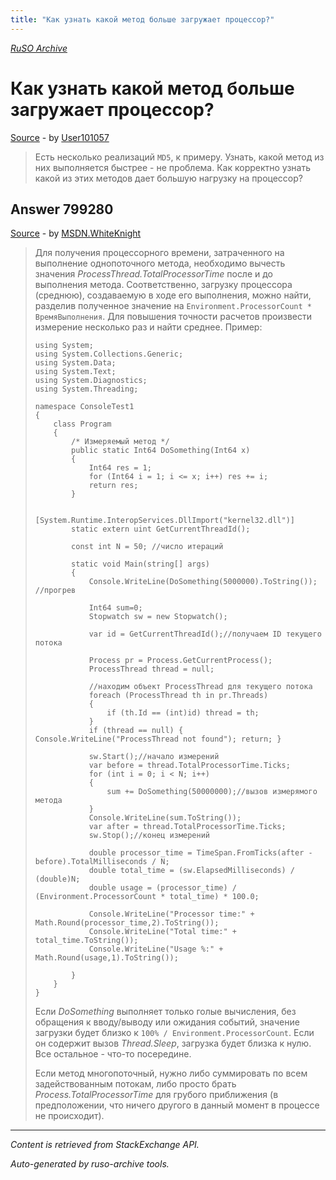 ```yaml
---
title: "Как узнать какой метод больше загружает процессор?"
---
```

<p><i><a href="https://github.com/MSDN-WhiteKnight/ruso-archive/">RuSO Archive</a></i></p>
<h1>Как узнать какой метод больше загружает процессор?</h1>
<p><a href="https://ru.stackoverflow.com/questions/799074/%d0%9a%d0%b0%d0%ba-%d1%83%d0%b7%d0%bd%d0%b0%d1%82%d1%8c-%d0%ba%d0%b0%d0%ba%d0%be%d0%b9-%d0%bc%d0%b5%d1%82%d0%be%d0%b4-%d0%b1%d0%be%d0%bb%d1%8c%d1%88%d0%b5-%d0%b7%d0%b0%d0%b3%d1%80%d1%83%d0%b6%d0%b0%d0%b5%d1%82-%d0%bf%d1%80%d0%be%d1%86%d0%b5%d1%81%d1%81%d0%be%d1%80">Source</a> - by <a href="https://ru.stackoverflow.com/users/289128/user101057">User101057</a></p>
<blockquote>
<p>Есть несколько реализаций <code>MD5</code>, к примеру. Узнать, какой метод из них выполняется быстрее - не проблема. Как корректно узнать какой из этих методов дает большую нагрузку на процессор?</p>

</blockquote>
<h2>Answer 799280</h2>
<p><a href="https://ru.stackoverflow.com/a/799280/">Source</a> - by <a href="https://ru.stackoverflow.com/users/240512/msdn-whiteknight">MSDN.WhiteKnight</a></p>
<blockquote>
<p>Для получения процессорного времени, затраченного на выполнение однопоточного метода, необходимо вычесть значения <em>ProcessThread.TotalProcessorTime</em> после и до выполнения метода. Соответственно, загрузку процессора (среднюю), создаваемую в ходе его выполнения, можно найти, разделив полученное значение на <code>Environment.ProcessorCount * ВремяВыполнения</code>. Для повышения точности расчетов произвести измерение несколько раз и найти среднее. Пример:</p>

<pre><code>using System;
using System.Collections.Generic;
using System.Data;
using System.Text;
using System.Diagnostics;
using System.Threading;

namespace ConsoleTest1
{    
    class Program
    {
        /* Измеряемый метод */
        public static Int64 DoSomething(Int64 x)
        {
            Int64 res = 1; 
            for (Int64 i = 1; i &lt;= x; i++) res += i;
            return res;
        }

        [System.Runtime.InteropServices.DllImport("kernel32.dll")]
        static extern uint GetCurrentThreadId();

        const int N = 50; //число итераций

        static void Main(string[] args)
        {
            Console.WriteLine(DoSomething(5000000).ToString()); //прогрев

            Int64 sum=0;
            Stopwatch sw = new Stopwatch();

            var id = GetCurrentThreadId();//получаем ID текущего потока

            Process pr = Process.GetCurrentProcess();
            ProcessThread thread = null;

            //находим объект ProcessThread для текущего потока
            foreach (ProcessThread th in pr.Threads)
            {
                if (th.Id == (int)id) thread = th;
            }
            if (thread == null) { Console.WriteLine("ProcessThread not found"); return; }

            sw.Start();//начало измерений
            var before = thread.TotalProcessorTime.Ticks;
            for (int i = 0; i &lt; N; i++)
            {
                sum += DoSomething(50000000);//вызов измерямого метода                
            }
            Console.WriteLine(sum.ToString());
            var after = thread.TotalProcessorTime.Ticks;
            sw.Stop();//конец измерений            

            double processor_time = TimeSpan.FromTicks(after - before).TotalMilliseconds / N;
            double total_time = (sw.ElapsedMilliseconds) / (double)N;
            double usage = (processor_time) / (Environment.ProcessorCount * total_time) * 100.0;

            Console.WriteLine("Processor time:" + Math.Round(processor_time,2).ToString());
            Console.WriteLine("Total time:" + total_time.ToString());
            Console.WriteLine("Usage %:" + Math.Round(usage,1).ToString());            

        }
    }
}
</code></pre>

<p>Если <em>DoSomething</em> выполняет только голые вычисления, без обращения к вводу/выводу или ожидания событий, значение загрузки будет близко к <code>100% / Environment.ProcessorCount</code>. Если он содержит вызов <em>Thread.Sleep</em>, загрузка будет близка к нулю. Все остальное - что-то посередине.</p>

<p>Если метод многопоточный, нужно либо суммировать по всем задействованным потокам, либо просто брать <em>Process.TotalProcessorTime</em> для грубого приближения (в предположении, что ничего другого в данный момент в процессе не происходит).</p>

</blockquote>
<hr/>
<p><i>Content is retrieved from StackExchange API. </i></p>
<p><i>Auto-generated by ruso-archive tools. </i></p>
